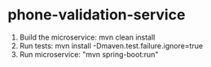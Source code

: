 # phone-validation-service

1. Build the microservice: mvn clean install
2. Run tests: mvn install -Dmaven.test.failure.ignore=true
3. Run microservice: "mvn spring-boot:run"
